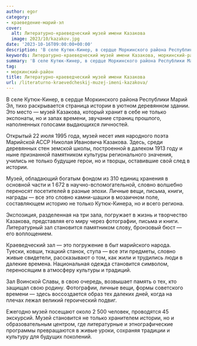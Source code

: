 ```yaml
---
author: egor
category:
- краеведение-марий-эл
cover:
  alt: Литературно-краеведческий музей имени Казакова
  image: 2023/10/kazakov.jpg
date: '2023-10-16T09:00:00+00:00'
description: 'В селе Кутюк-Кинер, в сердце Моркинского района Республики Марий Эл, тихо раскрывается страница истории в уютном деревянном здании. Это место — музей...'
keywords: Литературно-краеведческий музей имени Казакова, моркинский-район, музей, только, истории, это, казакова, словно, зал, становится, кутюк, времени, памятником, культуры, личные, вещи, письма
summary: 'В селе Кутюк-Кинер, в сердце Моркинского района Республики Марий Эл, тихо раскрывается страница истории в уютном деревянном здании. Это место — музей...'
tag:
- моркинский-район
title: Литературно-краеведческий музей имени Казакова
url: /literaturno-kraevedcheskij-muzej-imeni-kazakova/
---
```


В селе Кутюк-Кинер, в сердце Моркинского района Республики Марий Эл, тихо раскрывается страница истории в уютном деревянном здании. Это место — музей Казакова, который хранит в себе не только экспонаты, но и запах времени, звучание страниц прошлого, наполненных голосами выдающихся личностей.

Открытый 22 июля 1995 года, музей несет имя народного поэта Марийской АССР Николая Ивановича Казакова. Здесь, среди деревянных стен земской школы, построенной в далеком 1913 году и ныне признанной памятником культуры регионального значения, учились не только будущие герои, но и творцы, оставившие свой след в истории.

Музей, обладающий богатым фондом из 310 единиц хранения в основной части и 1 672 в научно-вспомогательной, словно волшебно переносят посетителей в разные эпохи. Личные вещи, письма, книги, награды — все это словно камни-шашки в мозаичном поле, составляющем историю не только Кутюк-Кинера, но и всего региона.

Экспозиция, разделенная на три зала, погружает в жизнь и творчество Казакова, представляя его миру через фотографии, письма и книги. Литературный зал становится памятником слову, бронзовый бюст — его воплощением.

Краеведческий зал — это погружение в быт марийского народа. Туески, ковши, ткацкий станок, ступа — все эти предметы, словно живые свидетели, рассказывают о том, как жили и трудились люди в далекие времена. Национальная одежда становится символом, переносящим в атмосферу культуры и традиций.

Зал Воинской Славы, в свою очередь, возвышает память о тех, кто защищал свою родину. Фотографии, личные вещи, формы советского времени — здесь воссоздается образ тех далеких дней, когда на плечах лежал великий героический подвиг.

Ежегодно музей посещают около 2 500 человек, проводятся 45 экскурсий. Музей становится не только хранителем истории, но и образовательным центром, где литературные и этнографические программы превращаются в живые уроки, сохраняя традиции и культуру для будущих поколений.